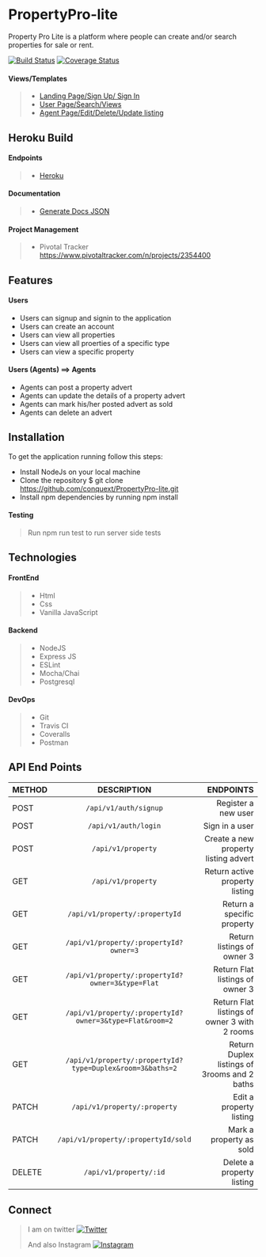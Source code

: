 
# PropertyPro-lite
Property Pro Lite is a platform where people can create and/or search properties for sale or rent.

[![Build Status](https://travis-ci.org/conquext/PropertyPro-lite.svg?branch=develop)](https://travis-ci.org/conquext/PropertyPro-lite) [![Coverage Status](https://coveralls.io/repos/github/conquext/PropertyPro-lite/badge.svg?branch=develop)](https://coveralls.io/github/conquext/PropertyPro-lite?branch=develop)

#### Views/Templates
> * [Landing Page/Sign Up/ Sign In](https://conquext.github.io/PropertyPro-lite/UI/)
> * [User Page/Search/Views](https://conquext.github.io/PropertyPro-lite/UI/users)
> * [Agent Page/Edit/Delete/Update listing](https://conquext.github.io/PropertyPro-lite/UI/agents)

## Heroku Build
#### Endpoints
> * [Heroku](https://property-pro-lite1.herokuapp.com)
#### Documentation
> * [Generate Docs JSON](https://property-pro-lite1.herokuapp.com/api/v1/docs.json)

#### Project Management
> * Pivotal Tracker https://www.pivotaltracker.com/n/projects/2354400

## Features
>
#### Users
* Users can signup and signin to the application
* Users can create an account
* Users can view all properties
* Users can view all proerties of a specific type
* Users can view a specific property

#### Users (Agents) ==> Agents
* Agents can post a property advert
* Agents can update the details of a property advert
* Agents can mark his/her posted advert as sold
* Agents can delete an advert

## Installation
To get the application running follow this steps:
* Install NodeJs on your local machine
* Clone the repository $ git clone https://github.com/conquext/PropertyPro-lite.git
* Install npm dependencies by running npm install

#### Testing
>Run npm run test to run server side tests

## Technologies
#### FrontEnd
> * Html
> * Css
> * Vanilla JavaScript

#### Backend
> * NodeJS 
> * Express JS 
> * ESLint 
> * Mocha/Chai
> * Postgresql

#### DevOps
> * Git
> * Travis CI
> * Coveralls
> * Postman

## API End Points

| METHOD        | DESCRIPTION   | ENDPOINTS  |
| ------------- |:-------------:| -----:|
| POST      | `/api/v1/auth/signup` | Register a new user |
| POST      | `/api/v1/auth/login` | Sign in a user |
 POST      | `/api/v1/property` | Create a new property listing advert |
| GET      | `/api/v1/property` | Return active property listing |
| GET      | `/api/v1/property/:propertyId` | Return a specific property |
| GET      | `/api/v1/property/:propertyId?owner=3` | Return listings of owner 3 |
| GET      | `/api/v1/property/:propertyId?owner=3&type=Flat` | Return Flat listings of owner 3 |
| GET      | `/api/v1/property/:propertyId?owner=3&type=Flat&room=2` | Return Flat listings of owner 3 with 2 rooms |
| GET      | `/api/v1/property/:propertyId?type=Duplex&room=3&baths=2` | Return Duplex listings of 3rooms and 2 baths |
| PATCH      | `/api/v1/property/:property` | Edit a property listing |
| PATCH      | `/api/v1/property/:propertyId/sold` | Mark a property as sold |
| DELETE      | `/api/v1/property/:id` | Delete a property listing |


## Connect
> I am on twitter [![Twitter](https://img.icons8.com/color/50/000000/twitter.png)](www.twitter.com/rash3ye)
>
> And also Instagram [![Instagram](https://img.icons8.com/color/48/000000/instagram-new.png)](https://www.instagram.com/thexxplanet)